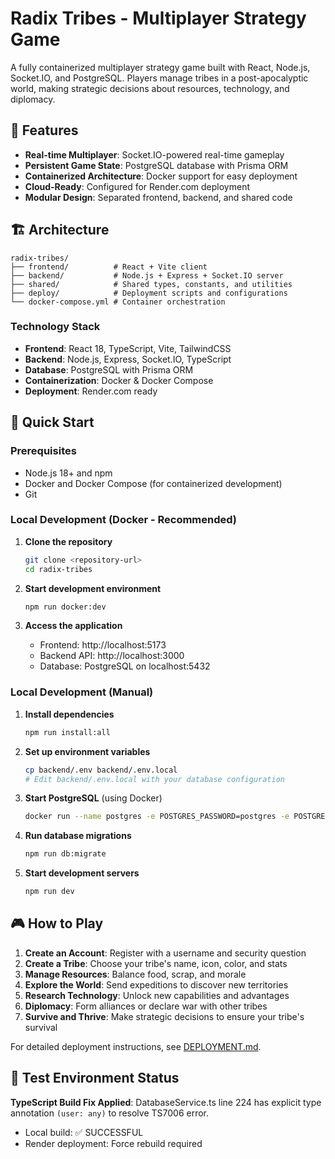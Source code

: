 # Radix Tribes - Multiplayer Strategy Game

A fully containerized multiplayer strategy game built with React, Node.js, Socket.IO, and PostgreSQL. Players manage tribes in a post-apocalyptic world, making strategic decisions about resources, technology, and diplomacy.

## 🚀 Features

- **Real-time Multiplayer**: Socket.IO-powered real-time gameplay
- **Persistent Game State**: PostgreSQL database with Prisma ORM
- **Containerized Architecture**: Docker support for easy deployment
- **Cloud-Ready**: Configured for Render.com deployment
- **Modular Design**: Separated frontend, backend, and shared code

## 🏗️ Architecture

```
radix-tribes/
├── frontend/          # React + Vite client
├── backend/           # Node.js + Express + Socket.IO server
├── shared/            # Shared types, constants, and utilities
├── deploy/            # Deployment scripts and configurations
└── docker-compose.yml # Container orchestration
```

### Technology Stack

- **Frontend**: React 18, TypeScript, Vite, TailwindCSS
- **Backend**: Node.js, Express, Socket.IO, TypeScript
- **Database**: PostgreSQL with Prisma ORM
- **Containerization**: Docker & Docker Compose
- **Deployment**: Render.com ready

## 🚀 Quick Start

### Prerequisites

- Node.js 18+ and npm
- Docker and Docker Compose (for containerized development)
- Git

### Local Development (Docker - Recommended)

1. **Clone the repository**
   ```bash
   git clone <repository-url>
   cd radix-tribes
   ```

2. **Start development environment**
   ```bash
   npm run docker:dev
   ```

3. **Access the application**
   - Frontend: http://localhost:5173
   - Backend API: http://localhost:3000
   - Database: PostgreSQL on localhost:5432

### Local Development (Manual)

1. **Install dependencies**
   ```bash
   npm run install:all
   ```

2. **Set up environment variables**
   ```bash
   cp backend/.env backend/.env.local
   # Edit backend/.env.local with your database configuration
   ```

3. **Start PostgreSQL** (using Docker)
   ```bash
   docker run --name postgres -e POSTGRES_PASSWORD=postgres -e POSTGRES_DB=radix_tribes -p 5432:5432 -d postgres:15
   ```

4. **Run database migrations**
   ```bash
   npm run db:migrate
   ```

5. **Start development servers**
   ```bash
   npm run dev
   ```

## 🎮 How to Play

1. **Create an Account**: Register with a username and security question
2. **Create a Tribe**: Choose your tribe's name, icon, color, and stats
3. **Manage Resources**: Balance food, scrap, and morale
4. **Explore the World**: Send expeditions to discover new territories
5. **Research Technology**: Unlock new capabilities and advantages
6. **Diplomacy**: Form alliances or declare war with other tribes
7. **Survive and Thrive**: Make strategic decisions to ensure your tribe's survival

For detailed deployment instructions, see [DEPLOYMENT.md](./DEPLOYMENT.md).

## 🔧 Test Environment Status

**TypeScript Build Fix Applied**: DatabaseService.ts line 224 has explicit type annotation `(user: any)` to resolve TS7006 error.
- Local build: ✅ SUCCESSFUL
- Render deployment: Force rebuild required
